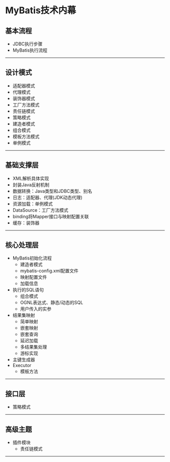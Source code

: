 #   MyBatis技术内幕

##  基本流程
-   JDBC执行步骤
-   MyBatis执行流程

----

##  设计模式
-   适配器模式
-   代理模式
-   装饰器模式
-   工厂方法模式
-   责任链模式
-   策略模式
-   建造者模式
-   组合模式
-   模板方法模式
-   单例模式

----

##  基础支撑层
-   XML解析具体实现
-   封装Java反射机制
-   数据转换：Java类型和JDBC类型、别名
-   日志：适配器、代理(JDK动态代理)
-   资源加载：单例模式
-   DataSource：工厂方法模式
-   binding将Mapper接口与映射配置关联
-   缓存：装饰器

----

##  核心处理层
-   MyBatis初始化流程
    -   建造者模式
    -   mybatis-config.xml配置文件
    -   映射配置文件
    -   加载信息
-   执行的SQL语句
    -   组合模式
    -   OGNL表达式、静态/动态的SQL
    -   用户传入的实参
-   结果集映射
    -   简单映射
    -   嵌套映射
    -   嵌套查询
    -   延迟加载
    -   多结果集处理
    -   游标实现
-   主键生成器
-   Executor
    -   模板方法

----

##  接口层
-   策略模式

----

##  高级主题
-   插件模块
    -   责任链模式

----